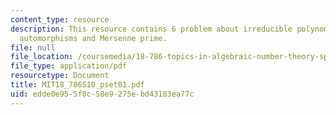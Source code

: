 ```yaml
---
content_type: resource
description: This resource contains 6 problem about irreducible polynomials of degree,
  automorphisms and Mersenne prime.
file: null
file_location: /coursemedia/18-786-topics-in-algebraic-number-theory-spring-2010/edde0e955f0c58e9275ebd43183ea77c_MIT18_786S10_pset01.pdf
file_type: application/pdf
resourcetype: Document
title: MIT18_786S10_pset01.pdf
uid: edde0e95-5f0c-58e9-275e-bd43183ea77c
---
```


